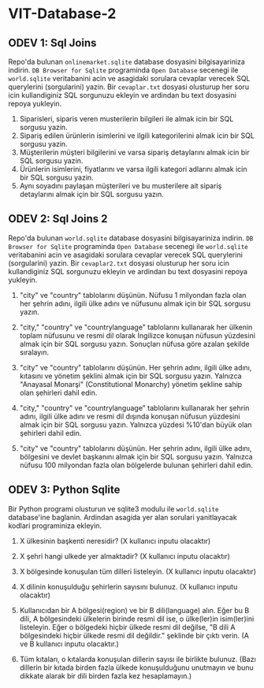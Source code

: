 # VIT-Database-2


## ODEV 1: Sql Joins
Repo'da bulunan `onlinemarket.sqlite` database dosyasini bilgisayariniza indirin. `DB Browser for Sqlite` programinda `Open Database` secenegi ile `world.sqlite` veritabanini acin ve asagidaki sorulara cevaplar verecek SQL querylerini (sorgularini) yazin. Bir `cevaplar.txt` dosyasi olusturup her soru icin kullandiginiz SQL sorgunuzu ekleyin ve ardindan bu text dosyasini repoya yukleyin.
1. Siparisleri, siparis veren musterilerin bilgileri ile almak icin bir SQL sorgusu yazin.
2. Sipariş edilen ürünlerin isimlerini ve ilgili kategorilerini almak icin bir SQL sorgusu yazin.
3. Müşterilerin müşteri bilgilerini ve varsa sipariş detaylarını almak icin bir SQL sorgusu yazin.
4. Ürünlerin isimlerini, fiyatlarını ve varsa ilgili kategori adlarını almak icin bir SQL sorgusu yazin.
5. Aynı soyadını paylaşan müşterileri ve bu musterilere ait sipariş detaylarını almak için bir SQL sorgusu yazın.



## ODEV 2: Sql Joins 2
Repo'da bulunan `world.sqlite` database dosyasini bilgisayariniza indirin. `DB Browser for Sqlite` programinda `Open Database` secenegi ile `world.sqlite` veritabanini acin ve asagidaki sorulara cevaplar verecek SQL querylerini (sorgularini) yazin. Bir `cevaplar2.txt` dosyasi olusturup her soru icin kullandiginiz SQL sorgunuzu ekleyin ve ardindan bu text dosyasini repoya yukleyin.

1. "city" ve "country" tablolarını düşünün. Nüfusu 1 milyondan fazla olan her şehrin adını, ilgili ülke adını ve nüfusunu almak için bir SQL sorgusu yazın.

2. "city," "country" ve "countrylanguage" tablolarını kullanarak her ülkenin toplam nüfusunu ve resmi dil olarak İngilizce konuşan nüfusun yüzdesini almak için bir SQL sorgusu yazın. Sonuçları nüfusa göre azalan şekilde sıralayın.

3. "city" ve "country" tablolarını düşünün. Her şehrin adını, ilgili ülke adını, kıtasını ve yönetim şeklini almak için bir SQL sorgusu yazın. Yalnızca "Anayasal Monarşi" (Constitutional Monarchy) yönetim şekline sahip olan şehirleri dahil edin.

4. "city," "country" ve "countrylanguage" tablolarını kullanarak her şehrin adını, ilgili ülke adını ve resmi dil dışında konuşan nüfusun yüzdesini almak için bir SQL sorgusu yazın. Yalnızca yüzdesi %10'dan büyük olan şehirleri dahil edin.

5. "city" ve "country" tablolarını düşünün. Her şehrin adını, ilgili ülke adını, bölgesini ve devlet başkanını almak için bir SQL sorgusu yazın. Yalnızca nüfusu 100 milyondan fazla olan bölgelerde bulunan şehirleri dahil edin.



## ODEV 3: Python Sqlite
Bir Python programi olusturun ve sqlite3 modulu ile `world.sqlite` database'ine baglanin. Ardindan asagida yer alan sorulari yanitlayacak kodlari programiniza ekleyin.

1. X ülkesinin başkenti neresidir? (X kullanıcı inputu olacaktır)

2. X şehri hangi ulkede yer almaktadir? (X kullanıcı inputu olacaktır)

3. X bölgesinde konuşulan tüm dilleri listeleyin. (X kullanıcı inputu olacaktır)

4. X dilinin konuşulduğu şehirlerin sayısını bulunuz. (X kullanıcı inputu olacaktır)

5. Kullanıcıdan bir A bölgesi(region) ve bir B dili(language) alın. Eğer bu B dili, A bölgesindeki ülkelerin birinde resmi dil ise, o ülke(ler)in isim(ler)ini listeleyin. Eğer o bölgedeki hiçbir ülkede resmi dil değilse, "B dili A bölgesindeki hiçbir ülkede resmi dil değildir." şeklinde bir çıktı verin. (A ve B kullanıcı inputu olacaktır.)

6. Tüm kıtaları, o kıtalarda konuşulan dillerin sayısı ile birlikte bulunuz. (Bazı dillerin bir kıtada birden fazla ülkede konuşulduğunu unutmayın ve bunu dikkate alarak bir dili birden fazla kez hesaplamayın.)
